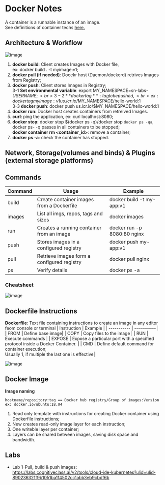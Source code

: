 # Docker Notes
A container is a runnable instance of an image.<br>
See definitions of container techs [here.](https://www.coursera.org/learn/ibm-containers-docker-kubernetes-openshift/ungradedWidget/d2mif/module-1-glossary-containers-basics)

## Architecture & Workflow
![image](https://github.com/PsyDak-Meng/Online_Certificates/assets/105434864/d714a3d0-a7cf-49a6-aee3-40cf36693706)

1. **docker build**: Client creates Images with Docker file,<br>
                    ex: docker build . -t myimage:v1;
2. **docker pull (if needed)**: Docekr host (Daemon/dockerd) retrives Images from Registry;
3. **docker push**: Client stores Images in Registry;<br>
  3-1 **Set environmental variable**: export MY_NAMESPACE=sn-labs-$USERNAME;<br>
  3-2 **docker tag**: tag to be pushed,<br>
   ex: docker tag myimage:v1 us.icr.io/$MY_NAMESPACE/hello-world:1<br>
  3-3 **docker push**: docker push us.icr.io/$MY_NAMESPACE/hello-world:1
4. **docker run**: Docker host creates containers from retreived Images.
5. **curl**: ping the application, ex: curl localhost:8080;
6. **docker stop**: docker stop $(docker ps -q)/docker stop `docker ps -qa`,<br>
   docker ps- -q passes in all containers to be stopped;<br>
   **docker container rm <container_id>**: remove a container;
7. **docker ps -a**: check the container has stopped.

## Network, Storage(volumes and binds) & Plugins (external storage platforms)

## Commands
| Command | Usage | Example |
| ----------- | ----------- | ----------- |
| build | Create container images from a Dockerfile | docker build -t my-app:v1|
| images | List all imgs, repos, tags and sizes | docker images |
| run | Creates a running container from an image | docker run -p 8080:80 nginx|
| push |Stores images in a configured registry | docker push my-app:v1|
| pull | Retrieve images form a configured registry | docker pull nginx|
| ps | Verify details| docker ps -a|

### Cheatsheet
![image](https://github.com/PsyDak-Meng/Online_Certificates/assets/105434864/e8c77330-7dcf-4493-b714-5a0b48e9cc8a)


## Dockerfile Instructions
**Dockerfile**: Text file containing instructions to create an image in any editor feom console or terminal
| Instruction | Example |
| ----------- | ----------- |
| FROM | Define base image|
| COPY | Copy files to the image |
| RUN | Execute commands |
| EXPOSE | Expose a particular port with a specified protocol inside a Docker Container. |
| CMD | Define default command for container execution; <br>Usually 1, if multiple the last one is effective|

![image](https://github.com/PsyDak-Meng/Online_Certificates/assets/105434864/c03ec4ac-348e-4a37-ab3a-acfa4e3948b1)



## Docker Image
**Image naming**
```
hostname/repository:tag == Docker hub registry/Group of images:Version
ex: docker.io/ubuntu:18.04
```
1. Read only template with instructions for creating Docker container using Dockerfile instructions;<br>
2. New creates read-only image layer for each instruction;<br>
3. One writeble layer per container;<br>
4. Layers can be shared between images, saving disk space and bandwidth.

## Labs
- Lab 1-Pull, build & push images: https://labs.cognitiveclass.ai/v2/tools/cloud-ide-kubernetes?ulid=ulid-890236321f9b1051ba114502cc1abb3eb9cbdf6b
